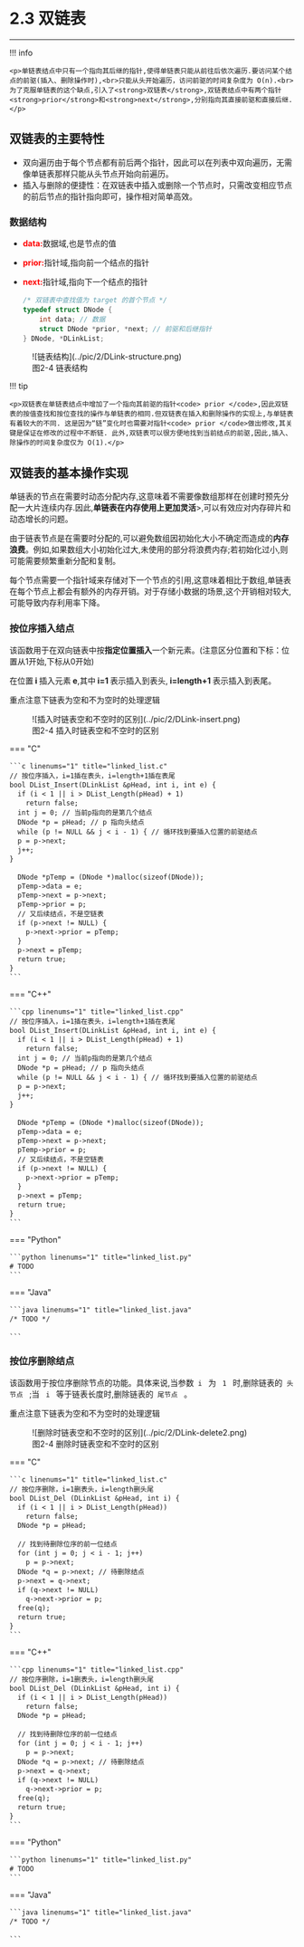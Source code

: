 # <strong>2.3 双链表</strong>
<hr>
!!! info

    <p>单链表结点中只有一个指向其后继的指针,使得单链表只能从前往后依次遍历.要访问某个结点的前驱(插入、删除操作时),<br>只能从头开始遍历，访问前驱的时间复杂度为 O(n).<br>为了克服单链表的这个缺点,引入了<strong>双链表</strong>,双链表结点中有两个指针<strong>prior</strong>和<strong>next</strong>,分别指向其直接前驱和直接后继.</p>
   
## 双链表的主要特性

* 双向遍历由于每个节点都有前后两个指针，因此可以在列表中双向遍历，无需像单链表那样只能从头节点开始向前遍历。
* 插入与删除的便捷性：在双链表中插入或删除一个节点时，只需改变相应节点的前后节点的指针指向即可，操作相对简单高效。

### 数据结构
* <strong style="color:red">data:</strong>数据域,也是节点的值
* <strong style="color:red">prior:</strong>指针域,指向前一个结点的指针
* <strong style="color:red">next:</strong>指针域,指向下一个结点的指针

    ```c linenums="1" title="Dlinked_list.c" 
    /* 双链表中查找值为 target 的首个节点 */
    typedef struct DNode {
        int data; // 数据
        struct DNode *prior, *next; // 前驱和后继指针
    } DNode, *DLinkList;
    ```

<figure markdown="span">
  ![链表结构](../pic/2/DLink-structure.png)
  <figcaption>图2-4 链表结构</figcaption>
</figure>

!!! tip 

    <p>双链表在单链表结点中增加了一个指向其前驱的指针<code> prior </code>,因此双链表的按值查找和按位查找的操作与单链表的相同.但双链表在插入和删除操作的实现上,与单链表有着较大的不同. 这是因为“链”变化时也需要对指针<code> prior </code>做出修改,其关键是保证在修改的过程中不断链. 此外,双链表可以很方便地找到当前结点的前驱,因此,插入、除操作的时间复杂度仅为 O(1).</p>

## 双链表的基本操作实现

<p>单链表的节点在需要时<stong>动态分配内存</stong>,这意味着不需要像数组那样在创建时预先分配一大片连续内存.因此,<strong>单链表在内存使用上更加灵活</strong>>,可以有效应对内存碎片和动态增长的问题。</p>
<p>由于链表节点是在需要时分配的,可以避免数组因初始化大小不确定而造成的<strong>内存浪费</strong>。例如,如果数组大小初始化过大,未使用的部分将浪费内存;若初始化过小,则可能需要频繁重新分配和复制。</p>
<p>每个节点需要一个指针域来存储对下一个节点的引用,这意味着相比于数组,单链表在每个节点上都会有额外的内存开销。对于存储小数据的场景,这个开销相对较大,可能导致内存利用率下降。</p>

### 按位序插入结点
<p>该函数用于在双向链表中按<strong>指定位置插入</strong>一个新元素。(注意区分位置和下标：位置从1开始,下标从0开始)</p>
<p>在位置<strong> i </strong>插入元素<strong> e</strong>,其中<strong> i=1 </strong>表示插入到表头,<strong> i=length+1 </strong>表示插入到表尾。</p>
<p>重点注意下链表为空和不为空时的处理逻辑</p>

<figure markdown="span">
  ![插入时链表空和不空时的区别](../pic/2/DLink-insert.png)
  <figcaption>图2-4 插入时链表空和不空时的区别</figcaption>
</figure>

=== "C"

    ```c linenums="1" title="linked_list.c"
    // 按位序插入，i=1插在表头，i=length+1插在表尾
    bool DList_Insert(DLinkList &pHead, int i, int e) {
      if (i < 1 || i > DList_Length(pHead) + 1) 
        return false;
      int j = 0; // 当前p指向的是第几个结点
      DNode *p = pHead; // p 指向头结点
      while (p != NULL && j < i - 1) { // 循环找到要插入位置的前驱结点
      p = p->next;
      j++;
    }

      DNode *pTemp = (DNode *)malloc(sizeof(DNode));
      pTemp->data = e;
      pTemp->next = p->next;
      pTemp->prior = p;
      // 又后续结点，不是空链表
      if (p->next != NULL) {
        p->next->prior = pTemp;
      }
      p->next = pTemp;
      return true;
    }
    ```


=== "C++"

    ```cpp linenums="1" title="linked_list.cpp"
    // 按位序插入，i=1插在表头，i=length+1插在表尾
    bool DList_Insert(DLinkList &pHead, int i, int e) {
      if (i < 1 || i > DList_Length(pHead) + 1) 
        return false;
      int j = 0; // 当前p指向的是第几个结点
      DNode *p = pHead; // p 指向头结点
      while (p != NULL && j < i - 1) { // 循环找到要插入位置的前驱结点
      p = p->next;
      j++;
    }

      DNode *pTemp = (DNode *)malloc(sizeof(DNode));
      pTemp->data = e;
      pTemp->next = p->next;
      pTemp->prior = p;
      // 又后续结点，不是空链表
      if (p->next != NULL) {
        p->next->prior = pTemp;
      }
      p->next = pTemp;
      return true;
    }
    ```

=== "Python"

    ```python linenums="1" title="linked_list.py"
    # TODO
    ```

=== "Java"

    ```java linenums="1" title="linked_list.java"
    /* TODO */
    
    ```

### 按位序删除结点

<p>该函数用于按位序删除节点的功能。具体来说,当参数<code> i </code>  为 <code> 1 </code> 时,删除链表的<code> 头节点 </code> ;当 <code> i </code> 等于链表长度时,删除链表的<code> 尾节点 </code> 。</p>
<p>重点注意下链表为空和不为空时的处理逻辑</p>

<figure markdown="span">
  ![删除时链表空和不空时的区别](../pic/2/DLink-delete2.png)
  <figcaption>图2-4 删除时链表空和不空时的区别</figcaption>
</figure>

=== "C"

    ```c linenums="1" title="linked_list.c"
    // 按位序删除，i=1删表头，i=length删头尾
    bool DList_Del (DLinkList &pHead, int i) {
      if (i < 1 || i > DList_Length(pHead)) 
        return false;
      DNode *p = pHead;

      // 找到待删除位序的前一位结点
      for (int j = 0; j < i - 1; j++)
        p = p->next;
      DNode *q = p->next; // 待删除结点
      p->next = q->next;
      if (q->next != NULL)
        q->next->prior = p;
      free(q);
      return true;
    }
    ```


=== "C++"

    ```cpp linenums="1" title="linked_list.cpp"
    // 按位序删除，i=1删表头，i=length删头尾
    bool DList_Del (DLinkList &pHead, int i) {
      if (i < 1 || i > DList_Length(pHead)) 
        return false;
      DNode *p = pHead;

      // 找到待删除位序的前一位结点
      for (int j = 0; j < i - 1; j++)
        p = p->next;
      DNode *q = p->next; // 待删除结点
      p->next = q->next;
      if (q->next != NULL)
        q->next->prior = p;
      free(q);
      return true;
    }
    ```

=== "Python"

    ```python linenums="1" title="linked_list.py"
    # TODO
    ```

=== "Java"

    ```java linenums="1" title="linked_list.java"
    /* TODO */
    
    ```

